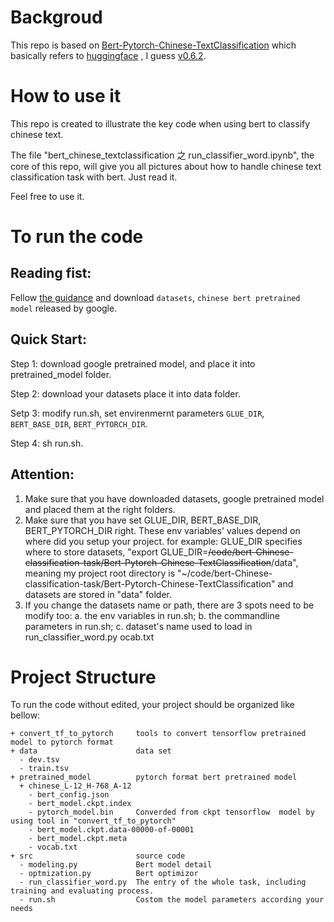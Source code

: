 # Backgroud
This repo is based on [Bert-Pytorch-Chinese-TextClassification](https://github.com/xieyufei1993/Bert-Pytorch-Chinese-TextClassification) which basically refers to [huggingface](https://github.com/huggingface/transformers) , I guess [v0.6.2](https://github.com/huggingface/transformers/releases/tag/v0.6.2).

# How to use it 
This repo is created to illustrate the key code when using bert to classify chinese text. 

The file "bert_chinese_textclassification 之 run_classifier_word.ipynb", the core of this repo, will give you all pictures about how to handle chinese text classification task with bert. Just read it.

Feel free to use it.


  
# To run the code 
## Reading fist:

Fellow [the guidance](https://github.com/xieyufei1993/Bert-Pytorch-Chinese-TextClassification) and download `datasets`, `chinese bert pretrained model` released by google.

## Quick Start:

Step 1: download google pretrained model, and place it into pretrained_model folder.

Step 2: download your datasets place it into data folder.

Setp 3: modify run.sh, set envirenmernt parameters `GLUE_DIR`, `BERT_BASE_DIR`, `BERT_PYTORCH_DIR`.

Step 4: sh run.sh.


## Attention: 

1. Make sure that you have downloaded datasets, google pretrained model and placed them at the right folders.
2. Make sure that you have set GLUE_DIR, BERT_BASE_DIR, BERT_PYTORCH_DIR right. These env variables' values depend on where did you setup your project. for example: GLUE_DIR specifies where to store datasets, "export GLUE_DIR=~~/code/bert-Chinese-classification-task/Bert-Pytorch-Chinese-TextClassification~~/data", meaning my project root directory is "~/code/bert-Chinese-classification-task/Bert-Pytorch-Chinese-TextClassification" and datasets are stored in "data" folder.
3. If you change the datasets name or path, there are 3 spots need to be modify too: a. the env variables in run.sh; b. the commandline parameters in run.sh; c. dataset's name used to load in run_classifier_word.py
ocab.txt


# Project Structure
To run the code without edited, your project should be organized like bellow:

```
+ convert_tf_to_pytorch     tools to convert tensorflow pretrained model to pytorch format 
+ data                      data set
  - dev.tsv  
  - train.tsv
+ pretrained_model          pytorch format bert pretrained model
  + chinese_L-12_H-768_A-12
    - bert_config.json                     
    - bert_model.ckpt.index  
    - pytorch_model.bin     Converded from ckpt tensorflow  model by using tool in "convert_tf_to_pytorch"
    - bert_model.ckpt.data-00000-of-00001  
    - bert_model.ckpt.meta   
    - vocab.txt
+ src                       source code 
  - modeling.py             Bert model detail
  - optmization.py          Bert optimizor
  - run_classifier_word.py  The entry of the whole task, including training and evaluating process.
  - run.sh                  Costom the model parameters according your needs
 ```
